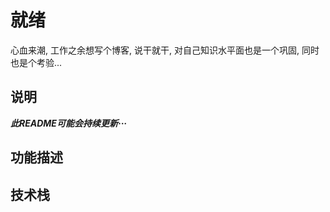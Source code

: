 # 就绪
心血来潮, 工作之余想写个博客, 说干就干, 对自己知识水平面也是一个巩固, 同时也是个考验...

## 说明

***此README可能会持续更新···***

## 功能描述

## 技术栈
